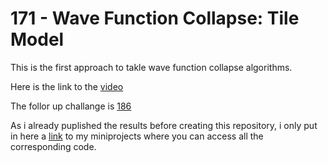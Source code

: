 # 171 - Wave Function Collapse: Tile Model

This is the first approach to takle wave function collapse algorithms.

Here is the link to the [video](https://www.youtube.com/watch?v=rI_y2GAlQFM)

The follor up challange is [186](../186%20-%20Wave%20Function%20Collapse:%20Overlapping%20Model/)

As i already puplished the results before creating this repository, i only put in here a [link](https://github.com/PascalCorpsman/mini_projects/tree/main/miniprojects/Wave_function_collapse/Tile_model) to my miniprojects where you can access all the corresponding code.